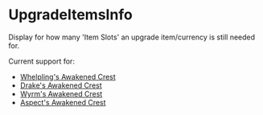 # UpgradeItemsInfo
Display for how many 'Item Slots' an upgrade item/currency is still needed for.

Current support for:
 * [Whelpling's Awakened Crest][WhelplingsAwakenedCrest]
 * [Drake's Awakened Crest][DrakesAwakenedCrest]
 * [Wyrm's Awakened Crest][WyrmsAwakenedCrest]
 * [Aspect's Awakened Crest][AspectsAwakenedCrest]

[WhelplingsAwakenedCrest]: https://www.wowhead.com/currency=2806/whelplings_awakened_crest
[DrakesAwakenedCrest]: https://www.wowhead.com/currency=2807/drakes_awakened_crest
[WyrmsAwakenedCrest]: https://www.wowhead.com/currency=2809/wyrms_awakened_crest
[AspectsAwakenedCrest]: https://www.wowhead.com/currency=2812/aspects_awakened_crest
